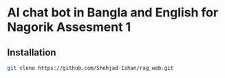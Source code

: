 # AI chat bot in Bangla and English for Nagorik Assesment 1

## Installation

```bash
git clone https://github.com/Shehjad-Ishan/rag_web.git
